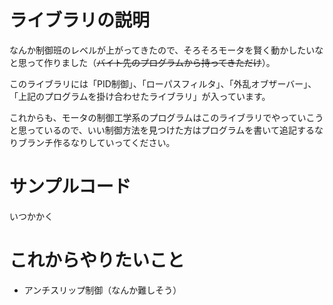 # ライブラリの説明
なんか制御班のレベルが上がってきたので、そろそろモータを賢く動かしたいなと思って作りました（~~バイト先のプログラムから持ってきただけ~~）。

このライブラリには「PID制御」、「ローパスフィルタ」、「外乱オブザーバー」、「上記のプログラムを掛け合わせたライブラリ」が入っています。

これからも、モータの制御工学系のプログラムはこのライブラリでやっていこうと思っているので、いい制御方法を見つけた方はプログラムを書いて追記するなりブランチ作るなりしていってください。

# サンプルコード
いつかかく

# これからやりたいこと
- アンチスリップ制御（なんか難しそう）